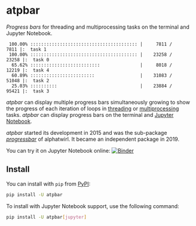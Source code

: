 # atpbar

_Progress bars_ for threading and multiprocessing tasks on the terminal and
Jupyter Notebook.

```plaintext
 100.00% :::::::::::::::::::::::::::::::::::::::: |     7811 /     7811 |:  task 1
 100.00% :::::::::::::::::::::::::::::::::::::::: |    23258 /    23258 |:  task 0
  65.62% ::::::::::::::::::::::::::               |     8018 /    12219 |:  task 4
  60.89% ::::::::::::::::::::::::                 |    31083 /    51048 |:  task 2
  25.03% ::::::::::                               |    23884 /    95421 |:  task 3
```

_atpbar_ can display multiple progress bars simultaneously growing to show the
progress of each iteration of loops in
[threading](https://docs.python.org/3/library/threading.html) or
[multiprocessing](https://docs.python.org/3/library/multiprocessing.html)
tasks. _atpbar_ can display progress bars on the terminal and [Jupyter
Notebook](https://jupyter.org/).

_atpbar_ started its development in 2015 and was the sub-package
[_progressbar_](https://github.com/alphatwirl/alphatwirl/tree/v0.22.0/alphatwirl/progressbar)
of alphatwirl. It became an independent package in 2019.

You can try it on Jupyter Notebook online:
[![Binder](https://mybinder.org/badge_logo.svg)](https://mybinder.org/v2/gh/alphatwirl/notebook-atpbar-001/master?filepath=atpbar.ipynb)

## Install

You can install with `pip` from [PyPI](https://pypi.org/project/atpbar/):

```bash
pip install -U atpbar
```

To install with Jupyter Notebook support, use the following command:

```bash
pip install -U atpbar[jupyter]
```
